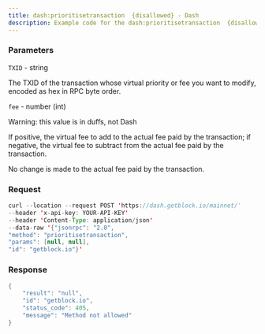 ```yaml
---
title: dash:prioritisetransaction  {disallowed} - Dash
description: Example code for the dash:prioritisetransaction  {disallowed} json-rpc method. Сomplete guide on how to use dash:prioritisetransaction  {disallowed} json-rpc in GetBlock.io Web3 documentation.
---
```


### Parameters


`TXID` - string

The TXID of the transaction whose virtual priority or fee you want to
modify, encoded as hex in RPC byte order.

`fee` - number (int)

Warning: this value is in duffs, not Dash

If positive, the virtual fee to add to the actual fee paid by the
transaction; if negative, the virtual fee to subtract from the actual
fee paid by the transaction.

No change is made to the actual fee paid by the transaction.

### Request

``` java
curl --location --request POST 'https://dash.getblock.io/mainnet/' 
--header 'x-api-key: YOUR-API-KEY' 
--header 'Content-Type: application/json' 
--data-raw '{"jsonrpc": "2.0",
"method": "prioritisetransaction",
"params": [null, null],
"id": "getblock.io"}'
```

###  Response

``` java
{
    "result": "null",
    "id": "getblock.io",
    "status_code": 405,
    "message": "Method not allowed"
}
```

